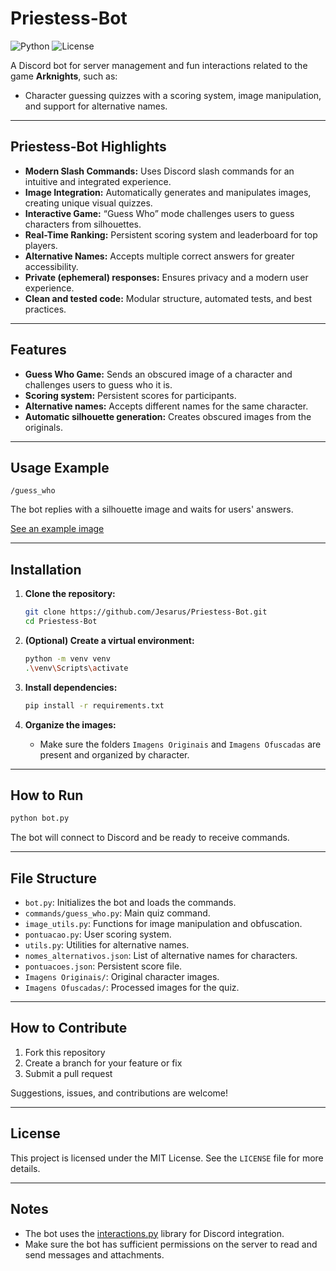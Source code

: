 
# Priestess-Bot

![Python](https://img.shields.io/badge/python-3.11%2B-blue)
![License](https://img.shields.io/badge/license-MIT-green)

A Discord bot for server management and fun interactions related to the game **Arknights**, such as:
- Character guessing quizzes with a scoring system, image manipulation, and support for alternative names.

---

## Priestess-Bot Highlights

- **Modern Slash Commands:** Uses Discord slash commands for an intuitive and integrated experience.
- **Image Integration:** Automatically generates and manipulates images, creating unique visual quizzes.
- **Interactive Game:** “Guess Who” mode challenges users to guess characters from silhouettes.
- **Real-Time Ranking:** Persistent scoring system and leaderboard for top players.
- **Alternative Names:** Accepts multiple correct answers for greater accessibility.
- **Private (ephemeral) responses:** Ensures privacy and a modern user experience.
- **Clean and tested code:** Modular structure, automated tests, and best practices.

---

## Features

- **Guess Who Game:** Sends an obscured image of a character and challenges users to guess who it is.
- **Scoring system:** Persistent scores for participants.
- **Alternative names:** Accepts different names for the same character.
- **Automatic silhouette generation:** Creates obscured images from the originals.

---

## Usage Example

```
/guess_who
```
The bot replies with a silhouette image and waits for users' answers.

[See an example image](https://drive.google.com/file/d/1VeAJHNcv65lXXQJEl6S9bsz9iJm8nBU4/view?usp=sharing)

---

## Installation

1. **Clone the repository:**
	```sh
	git clone https://github.com/Jesarus/Priestess-Bot.git
	cd Priestess-Bot
	```

2. **(Optional) Create a virtual environment:**
	```sh
	python -m venv venv
	.\venv\Scripts\activate
	```

3. **Install dependencies:**
	```sh
	pip install -r requirements.txt
	```

4. **Organize the images:**
	- Make sure the folders `Imagens Originais` and `Imagens Ofuscadas` are present and organized by character.

---

## How to Run

```sh
python bot.py
```
The bot will connect to Discord and be ready to receive commands.

---

## File Structure

- `bot.py`: Initializes the bot and loads the commands.
- `commands/guess_who.py`: Main quiz command.
- `image_utils.py`: Functions for image manipulation and obfuscation.
- `pontuacao.py`: User scoring system.
- `utils.py`: Utilities for alternative names.
- `nomes_alternativos.json`: List of alternative names for characters.
- `pontuacoes.json`: Persistent score file.
- `Imagens Originais/`: Original character images.
- `Imagens Ofuscadas/`: Processed images for the quiz.

---

## How to Contribute

1. Fork this repository
2. Create a branch for your feature or fix
3. Submit a pull request

Suggestions, issues, and contributions are welcome!

---

## License

This project is licensed under the MIT License. See the `LICENSE` file for more details.

---

## Notes

- The bot uses the [interactions.py](https://github.com/interactions-py/library) library for Discord integration.
- Make sure the bot has sufficient permissions on the server to read and send messages and attachments.
